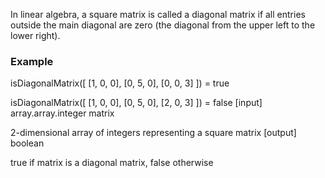 In linear algebra, a square matrix is called a diagonal matrix if all entries outside the main diagonal are zero (the diagonal from the upper left to the lower right).

### Example

isDiagonalMatrix([
[1, 0, 0],
[0, 5, 0],
[0, 0, 3]
]) = true

isDiagonalMatrix([
[1, 0, 0],
[0, 5, 0],
[2, 0, 3]
]) = false
[input] array.array.integer matrix

2-dimensional array of integers representing a square matrix
[output] boolean

true if matrix is a diagonal matrix, false otherwise
